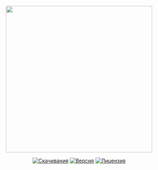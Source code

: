 <p align="center"><a href="https://www.localzet.com" target="_blank"><img src="https://static.localzet.com/full-localzet2.svg" width="400"></a></p>

<p align="center">
<a href="https://packagist.org/packages/localzet/channel"><img src="https://img.shields.io/packagist/dt/localzet/channel" alt="Скачивания"></a>
<a href="https://packagist.org/packages/localzet/channel"><img src="https://img.shields.io/packagist/v/localzet/channel" alt="Версия"></a>
<a href="https://packagist.org/packages/localzet/channel"><img src="https://img.shields.io/packagist/l/localzet/channel" alt="Лицензия"></a>
</p>
